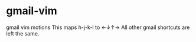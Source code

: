 # gmail-vim
gmail vim motions
This maps h-j-k-l to ←↓↑→
All other gmail shortcuts are left the same.
